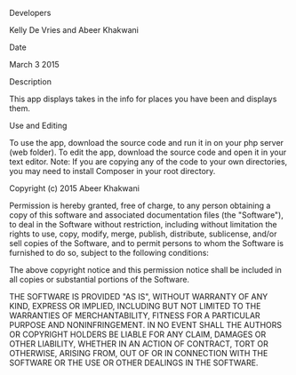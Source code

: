 Developers

Kelly De Vries and Abeer Khakwani

Date

March 3 2015

Description

This app displays takes in the info for places you have been and displays them.

Use and Editing

To use the app, download the source code and run it in on your php server (web folder). To edit the app, download the source code and open it in your text editor. Note: If you are copying any of the code to your own directories, you may need to install Composer in your root directory.

Copyright (c) 2015 Abeer Khakwani

Permission is hereby granted, free of charge, to any person obtaining a copy of this software and associated documentation files (the "Software"), to deal in the Software without restriction, including without limitation the rights to use, copy, modify, merge, publish, distribute, sublicense, and/or sell copies of the Software, and to permit persons to whom the Software is furnished to do so, subject to the following conditions:

The above copyright notice and this permission notice shall be included in all copies or substantial portions of the Software.

THE SOFTWARE IS PROVIDED "AS IS", WITHOUT WARRANTY OF ANY KIND, EXPRESS OR IMPLIED, INCLUDING BUT NOT LIMITED TO THE WARRANTIES OF MERCHANTABILITY, FITNESS FOR A PARTICULAR PURPOSE AND NONINFRINGEMENT. IN NO EVENT SHALL THE AUTHORS OR COPYRIGHT HOLDERS BE LIABLE FOR ANY CLAIM, DAMAGES OR OTHER LIABILITY, WHETHER IN AN ACTION OF CONTRACT, TORT OR OTHERWISE, ARISING FROM, OUT OF OR IN CONNECTION WITH THE SOFTWARE OR THE USE OR OTHER DEALINGS IN THE SOFTWARE.
